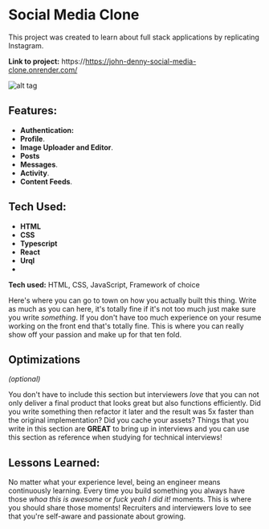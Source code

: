 # Social Media Clone
This project was created to learn about full stack applications by replicating  Instagram.

**Link to project:** https://https://john-denny-social-media-clone.onrender.com/

![alt tag](http://placecorgi.com/1200/650)

## Features:
* **Authentication:**
* **Profile**.
* **Image Uploader and Editor**.
* **Posts**
* **Messages**.
* **Activity**.
* **Content Feeds**.

## Tech Used:
* **HTML**
* **CSS**
* **Typescript**
* **React**
* **Urql**
* 
**Tech used:** HTML, CSS, JavaScript, Framework of choice

Here's where you can go to town on how you actually built this thing. Write as much as you can here, it's totally fine if it's not too much just make sure you write *something*. If you don't have too much experience on your resume working on the front end that's totally fine. This is where you can really show off your passion and make up for that ten fold.

## Optimizations
*(optional)*

You don't have to include this section but interviewers *love* that you can not only deliver a final product that looks great but also functions efficiently. Did you write something then refactor it later and the result was 5x faster than the original implementation? Did you cache your assets? Things that you write in this section are **GREAT** to bring up in interviews and you can use this section as reference when studying for technical interviews!

## Lessons Learned:

No matter what your experience level, being an engineer means continuously learning. Every time you build something you always have those *whoa this is awesome* or *fuck yeah I did it!* moments. This is where you should share those moments! Recruiters and interviewers love to see that you're self-aware and passionate about growing.


